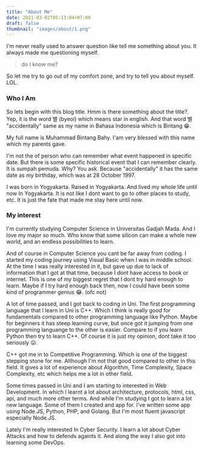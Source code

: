 ```yaml
---
title: "About Me"
date: 2021-03-02T05:13:04+07:00
draft: false
thumbnail: "images/about/1.png"
---
```


I'm never really used to answer question like tell me something about you. It always made me questioning myself. 

> do I know me?

So let me try to go out of my comfort zone, and try to tell you about myself. LOL.

### Who I Am
So lets begin with this blog title. Hmm is there something about the title?. Yep, it is the word 별 (byeol) which means star in english. And that word 별 "accidentally" same as my name in Bahasa Indonesia which is Bintang 😁.

My full name is Muhammad Bintang Bahy. I'am very blessed with this name which my parents gave. 

I'm not the of person who can remember what event happened in specific date. But there is some specific historical event that I can remember clearly. It is sumpah pemuda. Why? You ask. Because "accidentally" it has the same date as my birthday, which was at 28 October 1997.

I was born in Yogyakarta. Raised in Yogyakarta. And lived my whole life until now In Yogyakarta. It is not like I dont want to go to other places to study, etc. It is just the fate that made me stay here until now.

### My interest
I'm currently studying Computer Science in Universitas Gadjah Mada. And I love my major so much. Who know that some silicon can make a whole new world, and an endless possibilities to learn.

And of course in Computer Science you cant be far away from coding. I started my coding journey using Visual Basic when I was in middle school. At the time I was really interested in it, but gave up due to lack of information that I got at that time, because I dont have access to book or internet. This is one of my biggest regret that I dont try hard enough to learn. Maybe if I try hard enough back then, now I could have been some kind of programmer genius 😂. (ofc not)

A lot of time passed, and I got back to coding in Uni. The first programming language that I learn in Uni is C++. Which I think is really good for fundamentals compared to other programming language like Python. Maybe for beginners it has steep learning curve, but once got it jumping from one programming languange to the other is easier. Compare to if you learn Python then try to learn C++. Of course it is just my opinion, dont take it too seriously 😛.

C++ got me in to Competitive Programming. Which is one of the biggest stepping stone for me. Although I'm not that good compared to other in this field. It gives a lot of experience about Algorithm, Time Complexity, Space Complexity, etc which helps me a lot in other field.

Some times passed in Uni and I am starting to interested in Web Development. In which I learnt a lot about architecture, protocols,  html, css, api, and much more other terms. And while I'm studying I got to learn a lot new language. Some of them I created and app for. I've written some app using Node.JS, Python, PHP, and Golang. But I'm most fluent javascript especially Node.JS.

Lately I'm really interested In Cyber Security. I learn a lot about Cyber Attacks and how to defends againts it. And along the way I also got into learning some DevOps.
